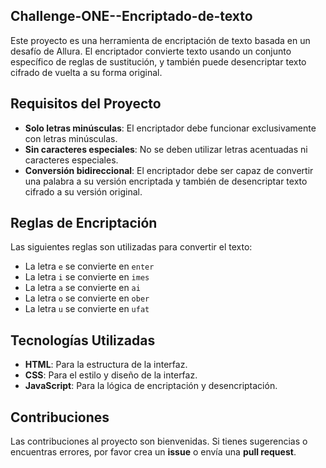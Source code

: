 ## Challenge-ONE--Encriptado-de-texto

Este proyecto es una herramienta de encriptación de texto basada en un desafío de Allura. El encriptador convierte texto usando un conjunto específico de reglas de sustitución, y también puede desencriptar texto cifrado de vuelta a su forma original.

## Requisitos del Proyecto

- **Solo letras minúsculas**: El encriptador debe funcionar exclusivamente con letras minúsculas.
- **Sin caracteres especiales**: No se deben utilizar letras acentuadas ni caracteres especiales.
- **Conversión bidireccional**: El encriptador debe ser capaz de convertir una palabra a su versión encriptada y también de desencriptar texto cifrado a su versión original.

## Reglas de Encriptación

Las siguientes reglas son utilizadas para convertir el texto:

- La letra `e` se convierte en `enter`
- La letra `i` se convierte en `imes`
- La letra `a` se convierte en `ai`
- La letra `o` se convierte en `ober`
- La letra `u` se convierte en `ufat`

## Tecnologías Utilizadas

- **HTML**: Para la estructura de la interfaz.
- **CSS**: Para el estilo y diseño de la interfaz.
- **JavaScript**: Para la lógica de encriptación y desencriptación.

## Contribuciones

Las contribuciones al proyecto son bienvenidas. Si tienes sugerencias o encuentras errores, por favor crea un **issue** o envía una **pull request**.
